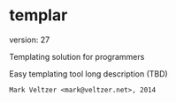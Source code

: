 templar
=======

version: 27

Templating solution for programmers

Easy templating tool long description (TBD)

	Mark Veltzer <mark@veltzer.net>, 2014
